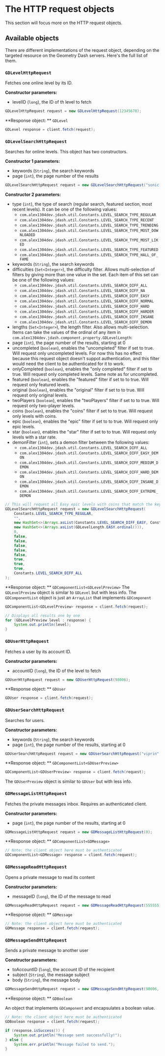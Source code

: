# The HTTP request objects

This section will focus more on the HTTP request objects.

## Available objects

There are different implementations of the request object, depending on the targeted resource on the Geometry Dash servers. Here's the full list of them.

### `GDLevelHttpRequest`

Fetches one online level by its ID.

**Constructor parameters:**

- levelID (`long`), the ID of th level to fetch

```Java
GDLevelHttpRequest request = new GDLevelHttpRequest(12345678);
```

**Response object: ** `GDLevel`

```Java
GDLevel response = client.fetch(request);
```

### `GDLevelSearchHttpRequest`

Searches for online levels. This object has two constructors.

**Constructor 1 parameters:**

- keywords (`String`), the search keywords
- page (`int`), the page number of the results

```Java
GDLevelSearchHttpRequest request = new GDLevelSearchHttpRequest("sonic wave", 0);
```

**Constructor 2 parameters:**

* type (`int`), the type of search (regular search, featured section, most recent levels). It can be one of the following values:
    * `com.alex1304dev.jdash.util.Constants.LEVEL_SEARCH_TYPE_REGULAR`
    * `com.alex1304dev.jdash.util.Constants.LEVEL_SEARCH_TYPE_RECENT`
    * `com.alex1304dev.jdash.util.Constants.LEVEL_SEARCH_TYPE_TRENDING`
    * `com.alex1304dev.jdash.util.Constants.LEVEL_SEARCH_TYPE_MOST_DOWNLOADED`
    * `com.alex1304dev.jdash.util.Constants.LEVEL_SEARCH_TYPE_MOST_LIKED`
    * `com.alex1304dev.jdash.util.Constants.LEVEL_SEARCH_TYPE_FEATURED`
    * `com.alex1304dev.jdash.util.Constants.LEVEL_SEARCH_TYPE_HALL_OF_FAME`
* keywords (`String`), the search keywords
* difficulties (`Set<Integer>`), the difficulty filter. Allows multi-selection of filters by giving more than one value in the set. Each item of this set can be one of the following values:
    * `com.alex1304dev.jdash.util.Constants.LEVEL_SEARCH_DIFF_ALL`
    * `com.alex1304dev.jdash.util.Constants.LEVEL_SEARCH_DIFF_NA`
    * `com.alex1304dev.jdash.util.Constants.LEVEL_SEARCH_DIFF_EASY`
    * `com.alex1304dev.jdash.util.Constants.LEVEL_SEARCH_DIFF_NORMAL`
    * `com.alex1304dev.jdash.util.Constants.LEVEL_SEARCH_DIFF_HARD`
    * `com.alex1304dev.jdash.util.Constants.LEVEL_SEARCH_DIFF_HARDER`
    * `com.alex1304dev.jdash.util.Constants.LEVEL_SEARCH_DIFF_INSANE`
    * `com.alex1304dev.jdash.util.Constants.LEVEL_SEARCH_DIFF_DEMON`
* lengths (`Set<Integer>`), the length filter. Also allows multi-selection. Items can take the values of the ordinal of any item in `com.alex1304dev.jdash.component.property.GDLevelLength`:
* page (`int`), the page number of the results, starting at 0
* uncompleted (`boolean`), enables the "uncompleted" filter if set to true. Will request only uncompleted levels. For now this has no effect because this request object doesn't suppot authentication, and this filter would need the client to be authenticated for it to work.
* onlyCompleted (`boolean`), enables the "only completed" filter if set to true. Will request only completed levels. Same note as for uncompleted.
* featured (`boolean`), enables the "featured" filter if set to to true. Will request only featured levels.
* original (`boolean`), enables the "original" filter if set to to true. Will request only original levels.
* twoPlayers (`boolean`), enables the "twoPlayers" filter if set to to true. Will request only two-player levels.
* coins (`boolean`), enables the "coins" filter if set to to true. Will request only levels with coins.
* epic (`boolean`), enables the "epic" filter if set to to true. Will request only epic levels.
* star (`boolean`), enables the "star" filter if set to to true. Will request only levels with a star rate.
* demonFilter (`int`), sets a demon filter between the following values:
    * `com.alex1304dev.jdash.util.Constants.LEVEL_SEARCH_DIFF_ALL`
    * `com.alex1304dev.jdash.util.Constants.LEVEL_SEARCH_DIFF_EASY_DEMON`
    * `com.alex1304dev.jdash.util.Constants.LEVEL_SEARCH_DIFF_MEDIUM_DEMON`
    * `com.alex1304dev.jdash.util.Constants.LEVEL_SEARCH_DIFF_HARD_DEMON`
    * `com.alex1304dev.jdash.util.Constants.LEVEL_SEARCH_DIFF_INSANE_DEMON`
    * `com.alex1304dev.jdash.util.Constants.LEVEL_SEARCH_DIFF_EXTREME_DEMON`

```Java
// This will request all Easy epic levels with coins that match the keywords
GDLevelSearchHttpRequest request = new GDLevelSearchHttpRequest(
	Constants.LEVEL_SEARCH_TYPE_REGULAR,
	"",
	new HashSet<>(Arrays.asList(Constants.LEVEL_SEARCH_DIFF_EASY, Constants.LEVEL_SEARCH_DIFF_HARDER))
	new HashSet<>(Arrays.asList(GDLevelLength.EASY.ordinal())),
	0,
	false,
	false,
	false,
	false,
	false,
	true,
	true,
	true,
	Constants.LEVEL_SEARCH_DIFF_ALL
);
```

**Response object: ** `GDComponentList<GDLevelPreview>`
The `GDLevelPreview` object is similar to `GDLevel` but with less info.
The `GDComponentList` object is just an `ArrayList` that implements `GDComponent`


```Java
GDComponentList<GDLevelPreview> response = client.fetch(request);

// Displays all results one by one
for (GDLevelPreview level : response) {
	System.out.println(level);
}
```

### `GDUserHttpRequest`

Fetches a user by its account ID.

**Constructor parameters:**

- accountID (`long`), the ID of the level to fetch

```Java
GDUserHttpRequest request = new GDUserHttpRequest(98006);
```

**Response object: ** `GDUser`

```Java
GDUser response = client.fetch(request);
```

### `GDUserSearchHttpRequest`

Searches for users.

**Constructor parameters:**

- keywords (`String`), the search keywords
- page (`int`), the page number of the results, starting at 0

```Java
GDUserSearchHttpRequest request = new GDUserSearchHttpRequest("viprin", 0);
```

**Response object: ** `GDComponentList<GDUserPreview>`

```Java
GDComponentList<GDUserPreview> response = client.fetch(request);
```
The `GDUserPreview` object is similar to `GDUser` but with less info.

### `GDMessageListHttpRequest`

Fetches the private messages inbox. Requires an authenticated client.

**Constructor parameters:**

- page (`int`), the page number of the results, starting at 0

```Java
GDMessageListHttpRequest request = new GDMessageListHttpRequest(0);
```

**Response object: ** `GDComponentList<GDMessage>`

```Java
// Note: the client object here must be authenticated
GDComponentList<GDMessage> response = client.fetch(request);
```

### `GDMessageReadHttpRequest`

Opens a private message to read its content

**Constructor parameters:**

- messageID (`long`), the ID of the message to read

```Java
GDMessageReadHttpRequest request = new GDMessageReadHttpRequest(555555);
```

**Response object: ** `GDMessage`

```Java
// Note: the client object here must be authenticated
GDMessage response = client.fetch(request);
```

### `GDMessageSendHttpRequest`

Sends a private message to another user

**Constructor parameters:**

- toAccountID (`long`), the account ID of the recipient
- subject (`String`), the message subject
- body (`String`), the message body

```Java
GDMessageSendHttpRequest request = new GDMessageSendHttpRequest(98006, "hello", "Plz play my level!!");
```

**Response object: ** `GDBoolean`

An object that implements `GDComponent` and encapsulates a boolean value.

```Java
// Note: the client object here must be authenticated
GDBoolean response = client.fetch(request);

if (response.isSuccess()) {
	System.out.println("Message sent successfully!");
} else {
	System.err.println("Message failed to send.");
}
```




